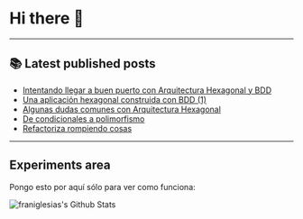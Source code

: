# Hi there 👋

<!--
**franiglesias/franiglesias** is a ✨ _special_ ✨ repository because its `README.md` (this file) appears on your GitHub profile.

Here are some ideas to get you started:

- 🔭 I’m currently working on ...
- 🌱 I’m currently learning ...
- 👯 I’m looking to collaborate on ...
- 🤔 I’m looking for help with ...
- 💬 Ask me about ...
- 📫 How to reach me: ...
- 😄 Pronouns: ...
- ⚡ Fun fact: ...
-->


---

## 📚 Latest published posts
<!-- TB-FEED:START -->
- [Intentando llegar a buen puerto con Arquitectura Hexagonal y BDD](https://franiglesias.github.io/hexagonal-4/)
- [Una aplicación hexagonal construida con BDD &lpar;1&rpar;](https://franiglesias.github.io/hexagonal-3/)
- [Algunas dudas comunes con Arquitectura Hexagonal](https://franiglesias.github.io/hexagonal-2/)
- [De condicionales a polimorfismo](https://franiglesias.github.io/introducing-polymorphism/)
- [Refactoriza rompiendo cosas](https://franiglesias.github.io/refactor-by-breaking/)
<!-- TB-FEED:END -->


---

## Experiments area

Pongo esto por aquí sólo para ver como funciona:

<img alt="franiglesias's Github Stats" src="https://github-readme-stats.vercel.app/api?username=franiglesias&show_icons=true&hide_border=true" />

